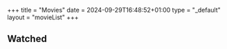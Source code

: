 +++
title = "Movies"
date = 2024-09-29T16:48:52+01:00
type = "_default"
layout = "movieList"
+++


## Watched


